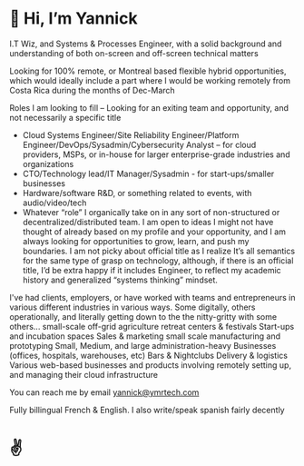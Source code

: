 # 👋 Hi, I’m Yannick

I.T Wiz, and Systems & Processes Engineer, with a solid background and understanding of both on-screen and off-screen technical matters

Looking for 100% remote, or Montreal based flexible hybrid opportunities, which would ideally include a part where I would be working remotely from Costa Rica during the months of Dec-March

Roles I am looking to fill – Looking for an exiting team and opportunity, and not necessarily a specific title
 - Cloud Systems Engineer/Site Reliability Engineer/Platform Engineer/DevOps/Sysadmin/Cybersecurity Analyst – for cloud providers, MSPs, or in-house for larger enterprise-grade industries and organizations 
 - CTO/Technology lead/IT Manager/Sysadmin  - for start-ups/smaller businesses
 - Hardware/software R&D, or something related to events, with audio/video/tech
 - Whatever “role” I organically take on in any sort of non-structured or decentralized/distributed team. I am open to ideas I might not have thought of already based on my profile and your opportunity, and I am always looking for opportunities to grow, learn, and push my boundaries.
I am not picky about official title as I realize It’s all semantics for the same type of grasp on technology, although, if there is an official title, I’d be extra happy if it includes Engineer, to reflect my academic history and generalized “systems thinking” mindset.

I've had clients, employers, or have worked with teams and entrepreneurs in various different industries in various ways. Some digitally, others operationally, and literally getting down to the the nitty-gritty with some others...
small-scale off-grid agriculture
retreat centers & festivals
Start-ups and incubation spaces
Sales & marketing
small scale manufacturing and prototyping
Small, Medium, and large administration-heavy Businesses (offices, hospitals, warehouses, etc)
Bars & Nightclubs
Delivery & logistics
Various web-based businesses and products involving remotely setting up, and managing their cloud infrastructure

You can reach me by email yannick@ymrtech.com

Fully billingual French & English. I also write/speak spanish fairly decently

# ✌️
